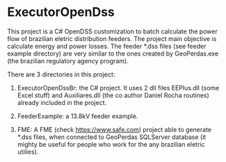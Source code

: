 # ExecutorOpenDss
This project is a C# OpenDSS customization to batch calculate the power flow of brazilian eletric distribution feeders. The project main objective is calculate energy and power losses. The feeder *.dss files (see feeder example directory) are very similar to the ones created by GeoPerdas.exe (the brazilian regulatory agency program).

There are 3 directories in this project:
1. ExecutorOpenDssBr: the C# project. 
It uses 2 dll files EEPlus.dll (some Excel stuff) and Auxiliares.dll (the co author Daniel Rocha routines) already included in the project.    

2. FeederExample: a 13.8kV feeder example. 

3. FME: A FME (check https://www.safe.com) project able to generate *.dss files, when connected to GeoPerdas SQLServer database (it mighty be useful for people who work for the any brazilian eletric utilies).
